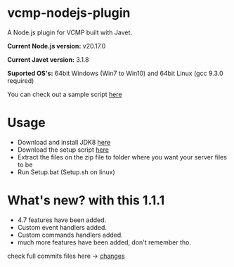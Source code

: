 # vcmp-nodejs-plugin
A Node.js plugin for VCMP built with Javet.

**Current Node.js version:** v20.17.0

**Current Javet version:** 3.1.8

**Suported OS's:** 64bit Windows (Win7 to Win10) and 64bit Linux (gcc 9.3.0 required)

You can check out a sample script [here](https://github.com/AroliSG/vcmp-nodejs-server-sample)

# Usage
- Download and install JDK8 [here](https://www.openlogic.com/openjdk-downloads?field_java_parent_version_target_id=416&field_operating_system_target_id=All&field_architecture_target_id=All&field_java_package_target_id=396)
- Download the setup script [here](https://github.com/newk5/NodeJSPluginSetup/releases)
-   Extract the files on the zip file to folder where you want your server files to be
-   Run Setup.bat (Setup.sh on linux)


# What's new? with this 1.1.1
- 4.7 features have been added.
- Custom event handlers added.
- Custom commands handlers added.
- much more features have been added, don't remember tho.


check full commits files here -> [changes](https://github.com/AroliSG/vcmp-nodejs-plugin/blob/master/commit_changes.txt)
